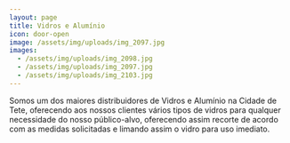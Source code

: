 ```yaml
---
layout: page
title: Vidros e Alumínio
icon: door-open
image: /assets/img/uploads/img_2097.jpg
images:
  - /assets/img/uploads/img_2098.jpg
  - /assets/img/uploads/img_2097.jpg
  - /assets/img/uploads/img_2103.jpg
---
```

Somos um dos maiores distribuidores de Vidros e Alumínio na Cidade de Tete, oferecendo aos nossos clientes vários tipos de vidros para qualquer necessidade do nosso público-alvo, oferecendo assim recorte de acordo com as medidas solicitadas e limando assim o vidro para uso imediato.